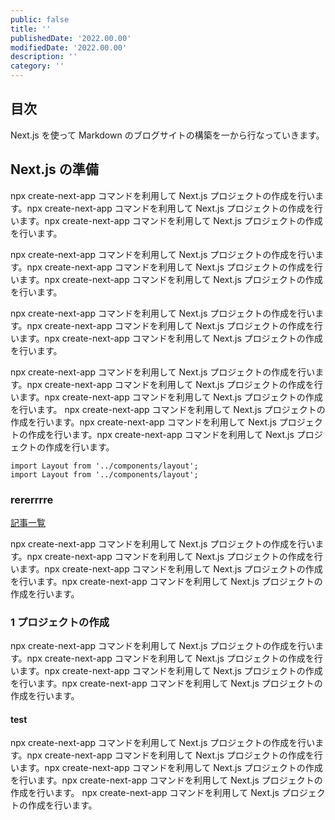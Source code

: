 ```yaml
---
public: false
title: ''
publishedDate: '2022.00.00'
modifiedDate: '2022.00.00'
description: ''
category: ''
---
```


## 目次

Next.js を使って Markdown のブログサイトの構築を一から行なっていきます。

## Next.js の準備

npx create-next-app コマンドを利用して Next.js プロジェクトの作成を行います。npx create-next-app コマンドを利用して Next.js プロジェクトの作成を行います。npx create-next-app コマンドを利用して Next.js プロジェクトの作成を行います。

npx create-next-app コマンドを利用して Next.js プロジェクトの作成を行います。npx create-next-app コマンドを利用して Next.js プロジェクトの作成を行います。npx create-next-app コマンドを利用して Next.js プロジェクトの作成を行います。

npx create-next-app コマンドを利用して Next.js プロジェクトの作成を行います。npx create-next-app コマンドを利用して Next.js プロジェクトの作成を行います。npx create-next-app コマンドを利用して Next.js プロジェクトの作成を行います。

npx create-next-app コマンドを利用して Next.js プロジェクトの作成を行います。npx create-next-app コマンドを利用して Next.js プロジェクトの作成を行います。npx create-next-app コマンドを利用して Next.js プロジェクトの作成を行います。
npx create-next-app コマンドを利用して Next.js プロジェクトの作成を行います。npx create-next-app コマンドを利用して Next.js プロジェクトの作成を行います。npx create-next-app コマンドを利用して Next.js プロジェクトの作成を行います。

```js[class="line-numbers"]
import Layout from '../components/layout';
import Layout from '../components/layout';
```

### rererrrre

[記事一覧](/)

npx create-next-app コマンドを利用して Next.js プロジェクトの作成を行います。npx create-next-app コマンドを利用して Next.js プロジェクトの作成を行います。npx create-next-app コマンドを利用して Next.js プロジェクトの作成を行います。npx create-next-app コマンドを利用して Next.js プロジェクトの作成を行います。

### 1 プロジェクトの作成

npx create-next-app コマンドを利用して Next.js プロジェクトの作成を行います。npx create-next-app コマンドを利用して Next.js プロジェクトの作成を行います。npx create-next-app コマンドを利用して Next.js プロジェクトの作成を行います。npx create-next-app コマンドを利用して Next.js プロジェクトの作成を行います。

#### test

npx create-next-app コマンドを利用して Next.js プロジェクトの作成を行います。npx create-next-app コマンドを利用して Next.js プロジェクトの作成を行います。npx create-next-app コマンドを利用して Next.js プロジェクトの作成を行います。npx create-next-app コマンドを利用して Next.js プロジェクトの作成を行います。
npx create-next-app コマンドを利用して Next.js プロジェクトの作成を行います。
